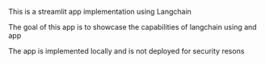 This is a streamlit app implementation using Langchain

The goal of this app is to showcase the capabilities of langchain using and app

The app is implemented locally and is not deployed for security resons